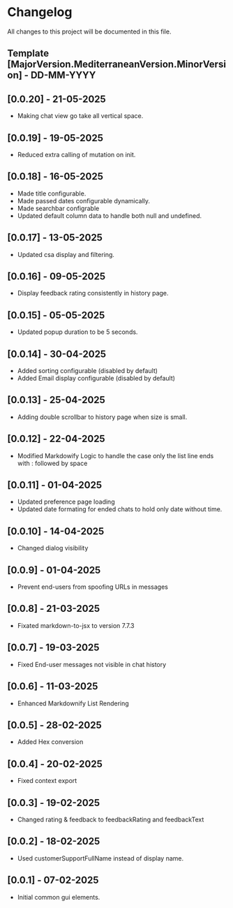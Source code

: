 # Changelog

All changes to this project will be documented in this file.

## Template [MajorVersion.MediterraneanVersion.MinorVersion] - DD-MM-YYYY

## [0.0.20] - 21-05-2025

- Making chat view go take all vertical space.

## [0.0.19] - 19-05-2025

- Reduced extra calling of mutation on init.

## [0.0.18] - 16-05-2025

- Made title configurable.
- Made passed dates configurable dynamically.
- Made searchbar configrable
- Updated default column data to handle both null and undefined.

## [0.0.17] - 13-05-2025

- Updated csa display and filtering.


## [0.0.16] - 09-05-2025

- Display feedback rating consistently in history page.

## [0.0.15] - 05-05-2025

- Updated popup duration to be 5 seconds.

## [0.0.14] - 30-04-2025

- Added sorting configurable (disabled by default)
- Added Email display configurable (disabled by default)

## [0.0.13] - 25-04-2025

- Adding double scrollbar to history page when size is small.

## [0.0.12] - 22-04-2025

- Modified Markdowify Logic to handle the case only the list line ends with : followed by space

## [0.0.11] - 01-04-2025

- Updated preference page loading
- Updated date formating for ended chats to hold only date without time.

## [0.0.10] - 14-04-2025

- Changed dialog visibility

## [0.0.9] - 01-04-2025

- Prevent end-users from spoofing URLs in messages

## [0.0.8] - 21-03-2025

- Fixated markdown-to-jsx to version 7.7.3

## [0.0.7] - 19-03-2025

- Fixed End-user messages not visible in chat history

## [0.0.6] - 11-03-2025

- Enhanced Markdownify List Rendering

## [0.0.5] - 28-02-2025

- Added Hex conversion

## [0.0.4] - 20-02-2025

- Fixed context export

## [0.0.3] - 19-02-2025

- Changed rating & feedback to feedbackRating and feedbackText

## [0.0.2] - 18-02-2025

- Used customerSupportFullName instead of display name.

## [0.0.1] - 07-02-2025

- Initial common gui elements.
